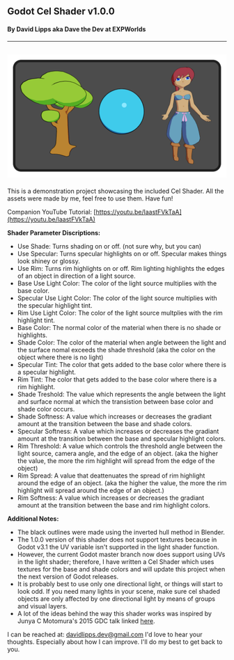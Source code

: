 ## Godot Cel Shader v1.0.0
#### By David Lipps aka Dave the Dev at EXPWorlds
---
![Example Cel Shading Image](preview.png)
---
This is a demonstration project showcasing the included Cel Shader. All the assets were made by me, feel free to use them. Have fun!

Companion YouTube Tutorial: [https://youtu.be/laastFVkTaA](https://youtu.be/laastFVkTaA)

**Shader Parameter Discriptions:**
- Use Shade: Turns shading on or off. (not sure why, but you can)
- Use Specular: Turns specular highlights on or off. Specular makes things look shiney or glossy.
- Use Rim: Turns rim highlights on or off. Rim lighting highlights the edges of an object in direction of a light source.
- Base Use Light Color: The color of the light source multiplies with the base color.
- Specular Use Light Color: The color of the light source multiplies with the specular highlight tint.
- Rim Use Light Color: The color of the light source multplies with the rim highlight tint.
- Base Color: The normal color of the material when there is no shade or highlights.
- Shade Color: The color of the material when angle between the light and the surface nomal exceeds the shade threshold (aka the color on the object where there is no light)
- Specular Tint: The color that gets added to the base color where there is a specular highlight.
- Rim Tint: The color that gets added to the base color where there is a rim highlight.
- Shade Treshold: The value which represents the angle between the light and surface normal at which the transistion between base color and shade color occurs.
- Shade Softness: A value which increases or decreases the gradiant amount at the transition between the base and shade colors.
- Specular Softness: A value which increases or decreases the gradiant amount at the transition between the base and specular highlight colors.
- Rim Threshold: A value which controls the threshold angle between the light source, camera angle, and the edge of an object. (aka the higher the value, the more the rim highlight will spread from the edge of the object)
- Rim Spread: A value that deattenuates the spread of rim highlight around the edge of an object. (aka the higher the value, the more the rim highlight will spread around the edge of an object.)
- Rim Softness: A value which increases or decreases the gradiant amount at the transition between the base and rim highlight colors.

**Additional Notes:**
- The black outlines were made using the inverted hull method in Blender.
- The 1.0.0 version of this shader does not support textures because in Godot v3.1 the UV variable isn't supported in the light shader function.
- However, the current Godot master branch now does support using UVs in the light shader; therefore, I have written a Cel Shader which uses textures for the base and shade colors and will update this project when the next version of Godot releases.
- It is probably best to use only one directional light, or things will start to look odd. If you need many lights in your scene, make sure cel shaded objects are only affected by one directional light by means of groups and visual layers. 
- A lot of the ideas behind the way this shader works was inspired by Junya C Motomura's 2015 GDC talk linked [here](https://www.youtube.com/watch?v=yhGjCzxJV3E&t=981s).

I can be reached at: davidlipps.dev@gmail.com
I'd love to hear your thoughts. Especially about how I can improve. I'll do my best to get back to you.